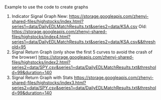 Example to use the code to create graphs
1. Indicator Signal Graph
New:
https://storage.googleapis.com/zhenyi-shared-files/highstocks/index.html?series1=data/DailyEDLMatchResults.txt&series2=data/KSA.csv
Old:
https://storage.googleapis.com/zhenyi-shared-files/highstocks/index4.html?series1=data/DailyEDLMatchResults.txt&series2=data/KSA.csv&&threshold=95
2. Signal Return Graph (only show the first 5 curves to avoid the crash of the browser)
https://storage.googleapis.com/zhenyi-shared-files/highstocks/index2.html?series2=data/SPY.csv&series1=data/DailyEDLMatchResults.txt&threshold=99&duration=140
3. Signal Return Graph with Stats
https://storage.googleapis.com/zhenyi-shared-files/highstocks/index3.html?series2=data/SPY.csv&series1=data/DailyEDLMatchResults.txt&threshold=99&duration=140
